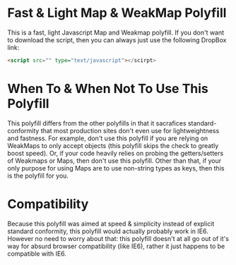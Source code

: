 # Fast & Light Map & WeakMap Polyfill
This is a fast, light Javascript Map and Weakmap polyfill. If you don't want to download the script, then you can always just use the following DropBox link:

```HTML
<script src="" type="text/javascript"></scirpt>
```

# When To & When Not To Use This Polyfill
This polyfill differs from the other polyfills in that it sacrafices standard-conformity that most production sites don't even use for lightweightness and fastness. For example, don't use this polyfill if you are relying on WeakMaps to only accept objects (this polyfill skips the check to greatly boost speed). Or, if your code heavily relies on probing the getters/setters of Weakmaps or Maps, then don't use this polyfill. Other than that, if your only purpose for using Maps are to use non-string types as keys, then this is the polyfill for you.

# Compatibility
Because this polyfill was aimed at speed & simplicity instead of explicit standard conformity, this polyfill would actually probably work in IE6. However no need to worry about that: this polyfill doesn't at all go out of it's way for absurd browser compatibility (like IE6), rather it just happens to be compatible with IE6.
